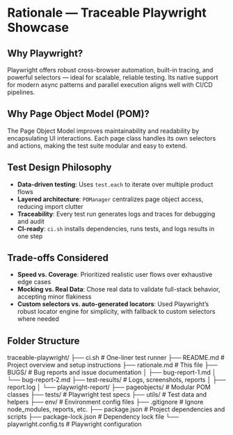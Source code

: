 # Rationale — Traceable Playwright Showcase

##  Why Playwright?
Playwright offers robust cross-browser automation, built-in tracing, and powerful selectors — ideal for scalable, reliable testing. Its native support for modern async patterns and parallel execution aligns well with CI/CD pipelines.

##  Why Page Object Model (POM)?
The Page Object Model improves maintainability and readability by encapsulating UI interactions. Each page class handles its own selectors and actions, making the test suite modular and easy to extend.

##  Test Design Philosophy
- **Data-driven testing**: Uses `test.each` to iterate over multiple product flows
- **Layered architecture**: `POManager` centralizes page object access, reducing import clutter
- **Traceability**: Every test run generates logs and traces for debugging and audit
- **CI-ready**: `ci.sh` installs dependencies, runs tests, and logs results in one step

##  Trade-offs Considered
- **Speed vs. Coverage**: Prioritized realistic user flows over exhaustive edge cases
- **Mocking vs. Real Data**: Chose real data to validate full-stack behavior, accepting minor flakiness
- **Custom selectors vs. auto-generated locators**: Used Playwright’s robust locator engine for simplicity, with fallback to custom selectors where needed

##  Folder Structure

traceable-playwright/
├── ci.sh                  # One-liner test runner
├── README.md              # Project overview and setup instructions
├── rationale.md           # This file
├── BUGS/                  # Bug reports and issue documentation
│   ├── bug-report-1.md
│   └── bug-report-2.md
├── test-results/          # Logs, screenshots, reports
│   ├── report.log
│   └── playwright-report/
├── pageobjects/           # Modular POM classes
├── tests/                 # Playwright test specs
├── utils/                 # Test data and helpers
├── env/                   # Environment config files
├── .gitignore             # Ignore node_modules, reports, etc.
├── package.json           # Project dependencies and scripts
├── package-lock.json      # Dependency lock file
└── playwright.config.ts   # Playwright configuration